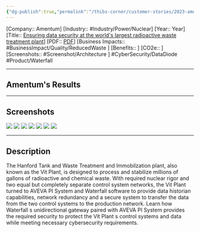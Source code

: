 ```yaml
---
{"dg-publish":true,"permalink":"/thibs-corner/customer-stories/2023-amentum-ensuring-data-security-at-the-world-s-largest-radioactive-waste-treatment-plant/","noteIcon":""}
---
```


[Company:: Amentum]
[Industry:: #Industry/Power/Nuclear]
[Year:: Year]
[Title:: [Ensuring data security at the world's largest radioactive waste treatment plant](https://resources.osisoft.com/presentations/hanford-vit-plant--ensuring-data-security-at-the-world-s-largest-radioactive-waste-treatment-plant/)]
[PDF:: [PDF](https://cdn.osisoft.com/osi/presentations/2023-AVEVA-San-Francisco/UC23NA-2PSU07-Amentum-Wipf-Hanford-Vit-Plant-Ensuring-data-security.pdf)]
[Business Impacts:: #BusinessImpact/Quality/ReducedWaste ]
[Benefits:: ]
[CO2e:: ]
[Screenshots:: #Screenshot/Architecture ] 
#CyberSecurity/DataDiode #Product/Waterfall 

---
## Amentum's Results

---
## Screenshots
![](https://i.imgur.com/ppmvFy2.png)
![](https://i.imgur.com/oYweExs.png)
![](https://i.imgur.com/5urC1Lu.png)
![](https://i.imgur.com/4CK5MCy.png)
![](https://i.imgur.com/0pJFVWJ.png)
![](https://i.imgur.com/yQ164eQ.jpg)
![](https://i.imgur.com/40gZfMy.jpg)

---
## Description
The Hanford Tank and Waste Treatment and Immobilzation plant, also known as the Vit Plant, is designed to process and stabilize millions of gallons of radioactive and chemical waste. With required nuclear rigor and two equal but completely separate control system networks, the Vit Plant turned to AVEVA PI System and Waterfall software to provide data historian capabilities, network redundancy and a secure system to transfer the data from the two control systems to the production network. Learn how Waterfall s unidirectional gateway paired with AVEVA PI System provides the required security to protect the Vit Plant s control systems and data while meeting necessary cybersecurity requirements.